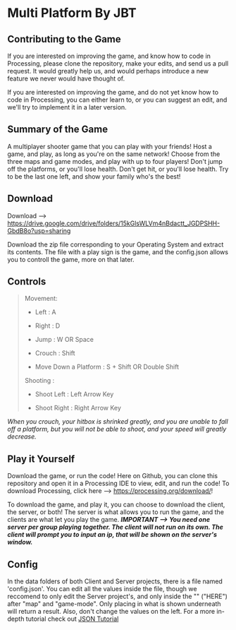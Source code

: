 Multi Platform
By JBT
==========

Contributing to the Game
----------
If you are interested on improving the game, and know how to code in Processing, please clone the repository, make your edits, and send us a pull request. It would greatly help us, and would perhaps introduce a new feature we never would have thought of.

If you are interested on improving the game, and do not yet know how to code in Processing, you can either learn to, or you can suggest an edit, and we'll try to implement it in a later version.

Summary of the Game
----------
A multiplayer shooter game that you can play with your friends! Host a game, and play, as long as you're on the same network! Choose from the three maps and game modes, and play with up to four players! Don't jump off the platforms, or you'll lose health. Don't get hit, or you'll lose health. Try to be the last one left, and show your family who's the best!

Download
----------
Download --> https://drive.google.com/drive/folders/15kGlsWLVm4nBdactt_JGDPSHH-GbdB8o?usp=sharing

Download the zip file corresponding to your Operating System and extract its contents. The file with a play sign is the game, and the config.json allows you to controll the game, more on that later.

Controls
----------
>
> Movement:
>
> 	- Left : A
>
>   - Right : D
>
> 	- Jump : W OR Space
>
> 	- Crouch : Shift
>
> 	- Move Down a Platform : S + Shift OR Double Shift
>
> Shooting : 
>
>   - Shoot Left : Left Arrow Key
>
>   - Shoot Right : Right Arrow Key
>
*When you crouch, your hitbox is shrinked greatly, and you are unable to fall off a platform, but you will not be able to shoot, and your speed will greatly decrease.*

Play it Yourself
----------
Download the game, or run the code! Here on Github, you can clone this repository and open it in a Processing IDE to view, edit, and run the code! To download Processing, click here --> https://processing.org/download/!

To download the game, and play it, you can choose to download the client, the server, or both! The server is what allows you to run the game, and the clients are what let you play the game. ***IMPORTANT --> You need one server per group playing together. The client will not run on its own. The client will prompt you to input an ip, that will be shown on the server's window.***

Config
----------
In the data folders of both Client and Server projects, there is a file named 'config.json'. You can edit all the values inside the file, though we reccomend to only edit the Server project's, and only inside the "" ("HERE") after "map" and "game-mode". Only placing in what is shown underneath will return a result. Also, don't change the values on the left. For a more in-depth tutorial check out [JSON Tutorial](https://www.w3schools.com/js/js_json_syntax.asp)
